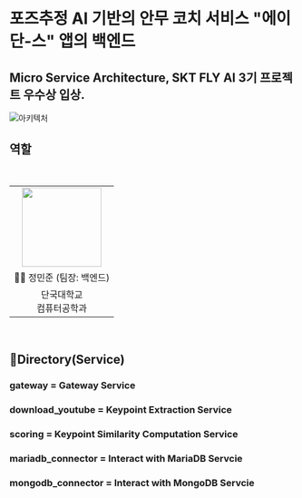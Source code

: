 # 포즈추정 AI 기반의 안무 코치 서비스 "에이단-스" 앱의 백엔드 
## Micro Service Architecture, SKT FLY AI 3기 프로젝트 우수상 입상.


![아키텍처](https://github.com/BanApp/A.Dance-Backend/assets/93313445/ad4fc36b-5e81-4e2b-9902-9d993f8f121a)

## 역할 

<br/>

<table>
  <tr>
    <td height="140px" align="center"> <a href="https://github.com/BanApp"><img src="https://avatars.githubusercontent.com/u/93313445?s=460&v=4" width="140px" /><br/></a></td>
  </tr>
  <tr>
      <td align="center">👦🏻 정민준 (팀장: 백엔드)</td>
  </tr>
  <tr>
      <td align="center">단국대학교<br/>컴퓨터공학과<br/></td>
  </tr>
</table>

<br>


## :open_file_folder:Directory(Service)
### gateway = Gateway Service
### download_youtube = Keypoint Extraction Service
### scoring = Keypoint Similarity Computation Service
### mariadb_connector = Interact with MariaDB Servcie
### mongodb_connector = Interact with MongoDB Servcie
